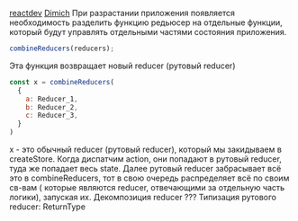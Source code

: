 [reactdev](https://reactdev.ru/libs/redux/api/combineReducers/)
[Dimich](https://www.youtube.com/watch?v=5Ei5nru5Ly4&ab_channel=IT-INCUBATOR)
При разрастании приложения появляется необходимость разделить функцию редьюсер на отдельные функции, который будут управлять отдельными частями состояния приложения.

```js
combineReducers(reducers);
```
 Эта функция возвращает новый reducer (рутовый reducer)
 ```js
 const x = combineReducers(
   {
     a: Reducer_1,
     b: Reducer_2,
     c: Reducer_3,
   }
 )
```

х - это обычный reducer (рутовый reducer), который мы закидываем в createStore.
Когда диспатчим action, они попадают в рутовый reducer, туда же попадает весь state. Далее рутовый reducer забрасывает всё это в combineReducers, тот в свою очередь распределяет всё по своим св-вам ( которые являются reducer, отвечающими за отдельную часть логики), запуская их.
Декомпозиция reducer ???
Типизация рутового reducer: ReturnType 
 
